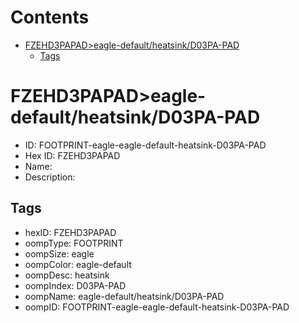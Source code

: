 



Contents
========

* [FZEHD3PAPAD>eagle-default/heatsink/D03PA-PAD](#fzehd3papadeagle-defaultheatsinkd03pa-pad)
	* [Tags](#tags)

# FZEHD3PAPAD>eagle-default/heatsink/D03PA-PAD

- ID: FOOTPRINT-eagle-eagle-default-heatsink-D03PA-PAD
- Hex ID: FZEHD3PAPAD
- Name: 
- Description: 

## Tags

- hexID: FZEHD3PAPAD
- oompType: FOOTPRINT
- oompSize: eagle
- oompColor: eagle-default
- oompDesc: heatsink
- oompIndex: D03PA-PAD
- oompName: eagle-default/heatsink/D03PA-PAD
- oompID: FOOTPRINT-eagle-eagle-default-heatsink-D03PA-PAD
